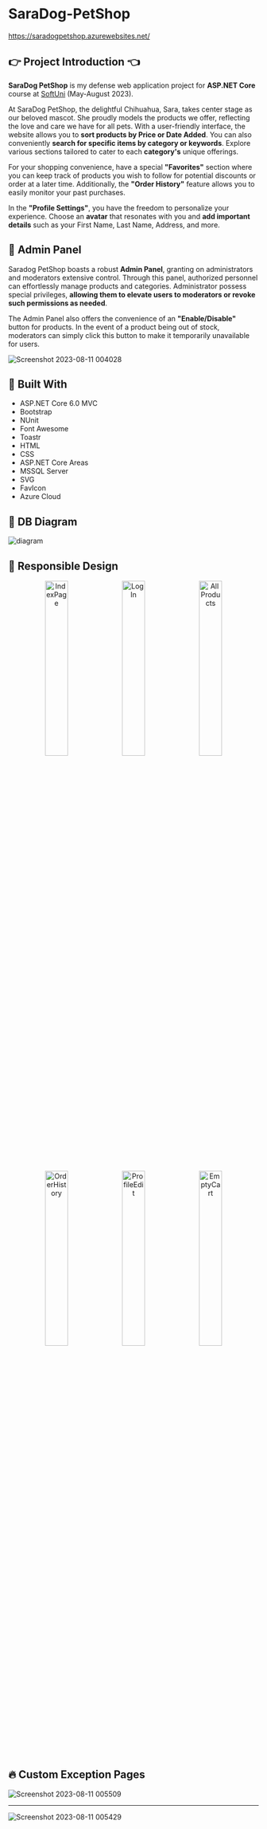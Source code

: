 # SaraDog-PetShop

https://saradogpetshop.azurewebsites.net/

## :point_right: Project Introduction :point_left:
**SaraDog PetShop** is my defense web application project for **ASP.NET Core** course at [SoftUni](https://softuni.bg) (May-August 2023).

At SaraDog PetShop, the delightful Chihuahua, Sara, takes center stage as our beloved mascot. She proudly models the products we offer, reflecting the love and care we have for all pets. With a user-friendly interface, the website allows you to **sort products by Price or Date Added**. You can also conveniently **search for specific items by category or keywords**. Explore various sections tailored to cater to each **category's** unique offerings.

For your shopping convenience, have a special **"Favorites"** section where you can keep track of products you wish to follow for potential discounts or order at a later time. Additionally, the **"Order History"** feature allows you to easily monitor your past purchases.

In the **"Profile Settings"**, you have the freedom to personalize your experience. Choose an **avatar** that resonates with you and **add important details** such as your First Name, Last Name, Address, and more.

## :construction_worker: Admin Panel

Saradog PetShop boasts a robust **Admin Panel**, granting on administrators and moderators extensive control. Through this panel, authorized personnel can effortlessly manage products and categories. Administrator possess special privileges, **allowing them to elevate users to moderators or revoke such permissions as needed**.

The Admin Panel also offers the convenience of an **"Enable/Disable"** button for products. In the event of a product being out of stock, moderators can simply click this button to make it temporarily unavailable for users.

![Screenshot 2023-08-11 004028](https://github.com/KremenaNikolova/SaraDog-PetShop/assets/106489962/8fc4bba4-ff54-401b-b9b8-8c2758148a3e)

## :hammer: Built With
* ASP.NET Core 6.0 MVC
* Bootstrap
* NUnit
* Font Awesome
* Toastr
* HTML
* CSS
* ASP.NET Core Areas
* MSSQL Server
* SVG
* FavIcon
* Azure Cloud

## :wrench: DB Diagram
![diagram](https://github.com/KremenaNikolova/SaraDog-PetShop/assets/106489962/11e9b2e0-92de-4a6c-a578-7b538b3681fa)

## :star2: Responsible Design

<p align="center">
  <img src="https://github.com/KremenaNikolova/SaraDog-PetShop/assets/106489962/40d7e422-e920-4122-bd05-859c4c98bebc" width="30%" alt="IndexPage">
  <img src="https://github.com/KremenaNikolova/SaraDog-PetShop/assets/106489962/a071b1df-4f44-42d5-829a-fd7c4212e80b" width="30%" alt="LogIn">
  <img src="https://github.com/KremenaNikolova/SaraDog-PetShop/assets/106489962/0bfd48d0-e360-4ed1-af00-3ecb9eaadc64" width="30%" alt="AllProducts">
</p>

<p align="center">
  <img src="https://github.com/KremenaNikolova/SaraDog-PetShop/assets/106489962/0be45131-01fa-4a5e-85f7-8fc63b370f47" width="30%" alt="OrderHistory">
  <img src="https://github.com/KremenaNikolova/SaraDog-PetShop/assets/106489962/128fb8f3-6dc7-4081-b0c2-fcb96066ccf7" width="30%" alt="ProfileEdit">
  <img src="https://github.com/KremenaNikolova/SaraDog-PetShop/assets/106489962/b70991e7-d922-4d1e-83ea-34e8703c76db" width="30%" alt="EmptyCart">
</p>

## :fire: Custom Exception Pages

![Screenshot 2023-08-11 005509](https://github.com/KremenaNikolova/SaraDog-PetShop/assets/106489962/bf9a8db3-f17a-436e-a553-a39926ea3e7f)

<hr/>

![Screenshot 2023-08-11 005429](https://github.com/KremenaNikolova/SaraDog-PetShop/assets/106489962/6dc7f292-4497-40ea-86bf-070d6a2c07dd)






 
